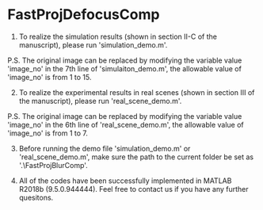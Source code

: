 # FastProjDefocusComp
1. To realize the simulation results (shown in section Ⅱ-C of the manuscript), please run 'simulation_demo.m'.

P.S. The original image can be replaced by modifying the variable value 'image_no' in the 7th line of 'simulaiton_demo.m', the allowable value of 'image_no' is from 1 to 15.

2. To realize the experimental results in real scenes (shown in section Ⅲ of the manuscript), please run 'real_scene_demo.m'.
  
P.S. The original image can be replaced by modifying the variable value 'image_no' in the 6th line of 'real_scene_demo.m', the allowable value of 'image_no' is from 1 to 7.

3. Before running the demo file 'simulation_demo.m' or 'real_scene_demo.m', make sure the path to the current folder be set as '.\FastProjBlurComp'.

4. All of the codes have been successfully implemented in MATLAB R2018b (9.5.0.944444). Feel free to contact us if you have any further quesitons.
